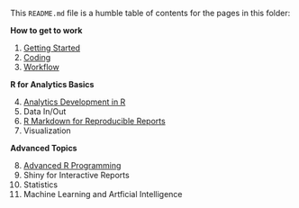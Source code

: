 This `README.md` file is a humble table of contents for the pages in this folder:

**How to get to work**

1. [Getting Started](https://github.com/brandonpope/learningR/blob/master/documentation/Getting-Started.md)
2. [Coding](https://github.com/brandonpope/learningR/blob/master/documentation/Coding.md)
3. [Workflow](https://github.com/brandonpope/learningR/blob/master/documentation/Workflow.md)


**R for Analytics Basics**

4. [Analytics Development in R](https://github.com/brandonpope/learning-R-for-analytics/blob/master/documentation/analytics-development-in-R.md)
5. Data In/Out
6. [R Markdown for Reproducible Reports](https://github.com/brandonpope/learning-R-for-analytics/blob/master/documentation/R-Markdown-for-Reproducible-Reports.md)
7. Visualization


**Advanced Topics**

8. [Advanced R Programming](https://github.com/brandonpope/learning-R-for-analytics/blob/master/documentation/Advanced-R-Programming.md)
9. Shiny for Interactive Reports
10. Statistics
11. Machine Learning and Artficial Intelligence
